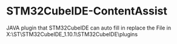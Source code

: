 # STM32CubeIDE-ContentAssist
JAVA plugin that STM32CubeIDE can auto fill in
replace the File in X:\ST\STM32CubeIDE_1.10.1\STM32CubeIDE\plugins
